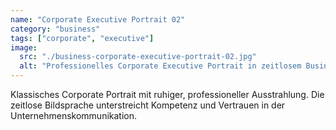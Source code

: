 ```yaml
---
name: "Corporate Executive Portrait 02"
category: "business"
tags: ["corporate", "executive"]
image:
  src: "./business-corporate-executive-portrait-02.jpg"
  alt: "Professionelles Corporate Executive Portrait in zeitlosem Business-Stil"
---
```


Klassisches Corporate Portrait mit ruhiger, professioneller Ausstrahlung. Die zeitlose Bildsprache unterstreicht Kompetenz und Vertrauen in der Unternehmenskommunikation.